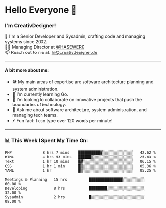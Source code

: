 # Hello Everyone 👋

### I'm CreativDesigner!

🔭 I'm a Senior Developer and Sysadmin, crafting code and managing systems since 2002.  
👨‍💼 Managing Director at [@HASEWERK](https://github.com/HASEWERK)  
📫 Reach out to me at: [hi@creativdesigner.de](mailto:hi@creativdesigner.de)  

---

#### A bit more about me:

- 🛠 My main areas of expertise are software architecture planning and system administration.
- 🌱 I’m currently learning Go.
- 👯 I’m looking to collaborate on innovative projects that push the boundaries of technology.
- 💬 Ask me about software architecture, system administration, and managing tech teams.
- ⚡ Fun fact: I can type over 120 words per minute!  

---

### 📊 **This Week I Spent My Time On:**

<!--START_SECTION:waka-->

```txt
PHP              8 hrs 7 mins    ██████████▓░░░░░░░░░░░░░░   42.62 %
HTML             4 hrs 53 mins   ██████▒░░░░░░░░░░░░░░░░░░   25.63 %
Text             1 hr 10 mins    █▓░░░░░░░░░░░░░░░░░░░░░░░   06.15 %
CSS              1 hr 1 min      █▒░░░░░░░░░░░░░░░░░░░░░░░   05.36 %
YAML             1 hr            █▒░░░░░░░░░░░░░░░░░░░░░░░   05.25 %
```

<!--END_SECTION:waka-->

```text
Meetings & Planning   15 hrs          ███████████████░░░░░░░░░░   60.00 % 
Developing            8 hrs           ████████░░░░░░░░░░░░░░░░░   32.00 % 
Sysadmin              2 hrs           █░░░░░░░░░░░░░░░░░░░░░░░░   08.00 %

